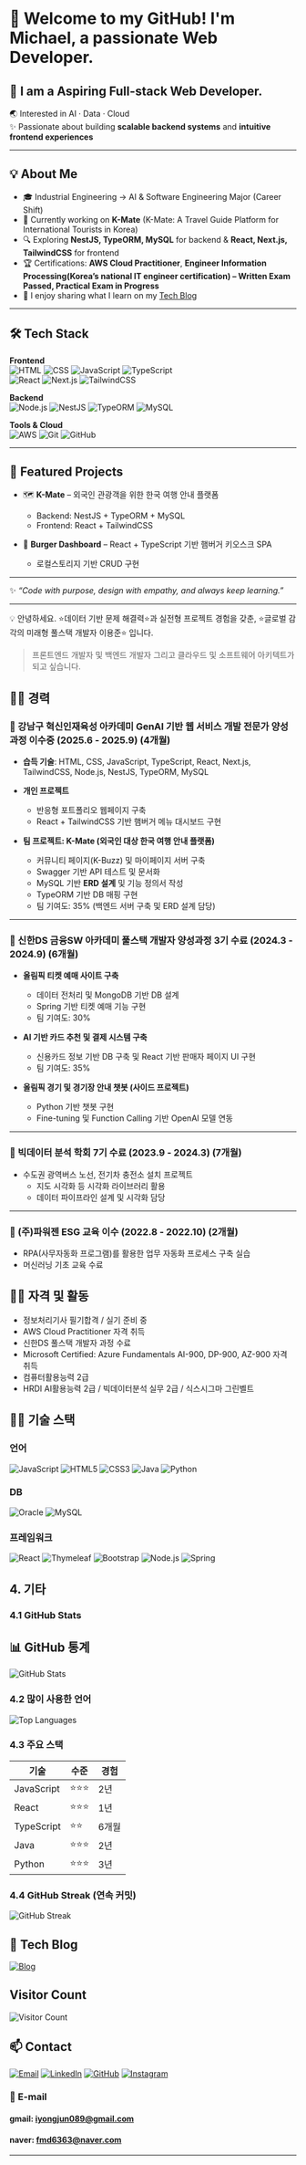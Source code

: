 # 🚀 Welcome to my GitHub! I'm Michael, a passionate Web Developer.
## 🚀 I am a **Aspiring Full-stack Web Developer**.

🌏 Interested in AI · Data · Cloud  
✨ Passionate about building **scalable backend systems** and **intuitive frontend experiences**

---

## 💡 About Me
- 🎓 Industrial Engineering → AI & Software Engineering Major (Career Shift)  
- 🌱 Currently working on **K-Mate** (K-Mate: A Travel Guide Platform for International Tourists in Korea)  
- 🔍 Exploring **NestJS, TypeORM, MySQL** for backend & **React, Next.js, TailwindCSS** for frontend  
- 🏆 Certifications: **AWS Cloud Practitioner**, **Engineer Information Processing(Korea’s national IT engineer certification) – Written Exam Passed, Practical Exam in Progress**  
- 💬 I enjoy sharing what I learn on my [Tech Blog](https://blog.naver.com/colabdiary)

---

## 🛠️ Tech Stack

**Frontend**  
![HTML](https://img.shields.io/badge/HTML5-E34F26?style=flat&logo=html5&logoColor=white) 
![CSS](https://img.shields.io/badge/CSS3-1572B6?style=flat&logo=css3&logoColor=white) 
![JavaScript](https://img.shields.io/badge/JavaScript-F7DF1E?style=flat&logo=javascript&logoColor=black) 
![TypeScript](https://img.shields.io/badge/TypeScript-3178C6?style=flat&logo=typescript&logoColor=white)  
![React](https://img.shields.io/badge/React-61DAFB?style=flat&logo=react&logoColor=black) 
![Next.js](https://img.shields.io/badge/Next.js-000000?style=flat&logo=nextdotjs&logoColor=white) 
![TailwindCSS](https://img.shields.io/badge/TailwindCSS-06B6D4?style=flat&logo=tailwindcss&logoColor=white)  

**Backend**  
![Node.js](https://img.shields.io/badge/Node.js-339933?style=flat&logo=node.js&logoColor=white) 
![NestJS](https://img.shields.io/badge/NestJS-E0234E?style=flat&logo=nestjs&logoColor=white) 
![TypeORM](https://img.shields.io/badge/TypeORM-FF8C00?style=flat&logo=typeorm&logoColor=white) 
![MySQL](https://img.shields.io/badge/MySQL-4479A1?style=flat&logo=mysql&logoColor=white)  

**Tools & Cloud**  
![AWS](https://img.shields.io/badge/AWS-232F3E?style=flat&logo=amazonaws&logoColor=white) 
![Git](https://img.shields.io/badge/Git-F05032?style=flat&logo=git&logoColor=white) 
![GitHub](https://img.shields.io/badge/GitHub-181717?style=flat&logo=github&logoColor=white)  

---

## 📌 Featured Projects
- 🗺️ **K-Mate** – 외국인 관광객을 위한 한국 여행 안내 플랫폼  
  - Backend: NestJS + TypeORM + MySQL  
  - Frontend: React + TailwindCSS  

- 🍔 **Burger Dashboard** – React + TypeScript 기반 햄버거 키오스크 SPA  
  - 로컬스토리지 기반 CRUD 구현  

---
✨ _“Code with purpose, design with empathy, and always keep learning.”_

---


💡 안녕하세요. ⭐데이터 기반 문제 해결력⭐과 실전형 프로젝트 경험을 갖춘, ⭐글로벌 감각의 미래형 풀스택 개발자 이용준⭐ 입니다.

> 프론트엔드 개발자 및 백엔드 개발자 그리고 클라우드 및 소프트웨어 아키텍트가 되고 싶습니다.

## 🧑‍💻 경력

### 📌 강남구 혁신인재육성 아카데미 GenAI 기반 웹 서비스 개발 전문가 양성과정 이수중 (2025.6 - 2025.9) (4개월) 

- **습득 기술**: HTML, CSS, JavaScript, TypeScript, React, Next.js, TailwindCSS, Node.js, NestJS, TypeORM, MySQL  
- **개인 프로젝트**  
  - 반응형 포트폴리오 웹페이지 구축  
  - React + TailwindCSS 기반 햄버거 메뉴 대시보드 구현
    
- **팀 프로젝트: K-Mate (외국인 대상 한국 여행 안내 플랫폼)**  
  - 커뮤니티 페이지(K-Buzz) 및 마이페이지 서버 구축  
  - Swagger 기반 API 테스트 및 문서화  
  - MySQL 기반 **ERD 설계** 및 기능 정의서 작성  
  - TypeORM 기반 DB 매핑 구현
  - 팀 기여도: 35% (백엔드 서버 구축 및 ERD 설계 담당)

---

### 📌 신한DS 금융SW 아카데미 풀스택 개발자 양성과정 3기 수료 (2024.3 - 2024.9) (6개월)  

- **올림픽 티켓 예매 사이트 구축**  
  - 데이터 전처리 및 MongoDB 기반 DB 설계  
  - Spring 기반 티켓 예매 기능 구현  
  - 팀 기여도: 30%
    
- **AI 기반 카드 추천 및 결제 시스템 구축**  
  - 신용카드 정보 기반 DB 구축 및 React 기반 판매자 페이지 UI 구현   
  - 팀 기여도: 35%
    
- **올림픽 경기 및 경기장 안내 챗봇 (사이드 프로젝트)**  
  - Python 기반 챗봇 구현  
  - Fine-tuning 및 Function Calling 기반 OpenAI 모델 연동  

---

### 📌 빅데이터 분석 학회 7기 수료 (2023.9 - 2024.3) (7개월)  

- 수도권 광역버스 노선, 전기차 충전소 설치 프로젝트  
  - 지도 시각화 등 시각화 라이브러리 활용  
  - 데이터 파이프라인 설계 및 시각화 담당  

---

### 📌 (주)파워젠 ESG 교육 이수 (2022.8 - 2022.10) (2개월)  

- RPA(사무자동화 프로그램)를 활용한 업무 자동화 프로세스 구축 실습  
- 머신러닝 기초 교육 수료  

 
## 🧑‍💻 자격 및 활동

- 정보처리기사 필기합격 / 실기 준비 중
- AWS Cloud Practitioner 자격 취득
- 신한DS 풀스택 개발자 과정 수료
- Microsoft Certified: Azure Fundamentals AI-900, DP-900, AZ-900 자격 취득
- 컴퓨터활용능력 2급
- HRDI AI활용능력 2급 / 빅데이터분석 실무 2급 / 식스시그마 그린벨트


## 🧑‍💻 기술 스택

### 언어
![JavaScript](https://img.shields.io/badge/-JavaScript-F7DF1E?style=flat-square&logo=javascript&logoColor=black)
![HTML5](https://img.shields.io/badge/html5-%23E34F26.svg?style=for-the-badge&logo=html5&logoColor=white)
![CSS3](https://img.shields.io/badge/css3-%231572B6.svg?style=for-the-badge&logo=css3&logoColor=white)
![Java](https://img.shields.io/badge/java-%23ED8B00.svg?style=for-the-badge&logo=openjdk&logoColor=white)
![Python](https://img.shields.io/badge/-Python-3776AB?style=flat-square&logo=python&logoColor=white)

### DB
![Oracle](https://img.shields.io/badge/Oracle-F80000?style=for-the-badge&logo=oracle&logoColor=white)
![MySQL](https://img.shields.io/badge/mysql-4479A1.svg?style=for-the-badge&logo=mysql&logoColor=white)

### 프레임워크
![React](https://img.shields.io/badge/-React-61DAFB?style=flat-square&logo=react&logoColor=black)
![Thymeleaf](https://img.shields.io/badge/Thymeleaf-%23005C0F.svg?style=for-the-badge&logo=Thymeleaf&logoColor=white)
![Bootstrap](https://img.shields.io/badge/bootstrap-%238511FA.svg?style=for-the-badge&logo=bootstrap&logoColor=white)
![Node.js](https://img.shields.io/badge/-Node.js-339933?style=flat-square&logo=node.js&logoColor=white)
![Spring](https://img.shields.io/badge/spring-%236DB33F.svg?style=for-the-badge&logo=spring&logoColor=white)

## 4. 기타

### 4.1 GitHub Stats 

## 📊 GitHub 통계

![GitHub Stats](https://github-readme-stats.vercel.app/api?username=yongjun1994&show_icons=true&theme=radical)


### 4.2 많이 사용한 언어 


![Top Languages](https://github-readme-stats.vercel.app/api/top-langs/?username=yongjun1994&layout=compact&theme=radical&cache_seconds=86400)


### 4.3 주요 스택

| 기술       | 수준       | 경험 |
| ---------- | ---------- | ---- |
| JavaScript | ⭐⭐⭐ | 2년  |
| React      | ⭐⭐⭐   | 1년  |
| TypeScript | ⭐⭐ | 6개월  |
| Java      | ⭐⭐⭐   | 2년  |
| Python | ⭐⭐⭐ | 3년  |


### 4.4 GitHub Streak (연속 커밋)


![GitHub Streak](https://github-readme-streak-stats.herokuapp.com/?user=yongjun1994&theme=radical)

## 📝 Tech Blog

[![Blog](https://img.shields.io/badge/-Blog-03C75A?style=flat-square&logo=naver&logoColor=white)](https://blog.naver.com/colabdiary)

##  Visitor Count

![Visitor Count](https://hits.seeyoufarm.com/api/count/incr/badge.svg?url=https://github.com/yongjun1994&count_bg=%2379C83D&title_bg=%23555555&icon=github.svg&icon_color=%23E7E7E7&title=visits&edge_flat=false)



## 📫 Contact

[![Email](https://img.shields.io/badge/-Email-D14836?style=flat-square&logo=gmail&logoColor=white)](mailto:iyongjun089@gmail.com)
[![LinkedIn](https://img.shields.io/badge/-LinkedIn-0077B5?style=flat-square&logo=linkedin&logoColor=white)](https://www.linkedin.com/in/yongjunlee-b8a49924b)
[![GitHub](https://img.shields.io/badge/-GitHub-181717?style=flat-square&logo=github&logoColor=white)](https://github.com/yongjun1994)
[![Instagram](https://img.shields.io/badge/-Instagram-E4405F?style=flat-square&logo=instagram&logoColor=white)](https://instagram.com/mikediary1)

### 📧 E-mail
#### gmail: iyongjun089@gmail.com
#### naver: fmd6363@naver.com
---



